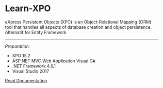 # Learn-XPO
eXpress Persistent Objects (XPO) is an Object-Relational Mapping (ORM) tool that handles all aspects of database creation and object persistence. Alternatif for Entity Framework
<hr/>
<i>Preparation:</i>
<ul>
  <li>XPO 15.2</li>
  <li>ASP.NET MVC Web Application Visual C#</>
  <li>.NET Framework 4.6.1</li>
  <li>Visual Studio 2017</li>
</ul>

<a href="https://www.devexpress.com/products/net/orm/">Read Documentation</a>
